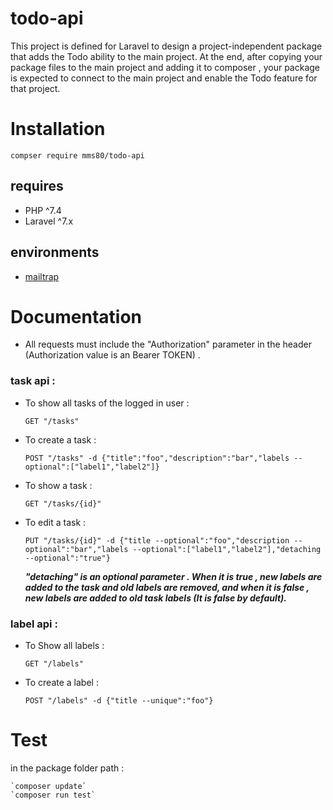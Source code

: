 # todo-api

This project is defined for Laravel to design a project-independent package that adds the Todo ability to the main project. At the end, after copying your package files to the main project and adding it to composer , your package is expected to connect to the main project and enable the Todo feature for that project.


# Installation

`compser require mms80/todo-api`

## requires

- PHP ^7.4
- Laravel ^7.x

## environments

- [mailtrap](https://mailtrap.io/)

# Documentation

- All requests must include the "Authorization" parameter in the header (Authorization value is an Bearer TOKEN) .
### task api :
- To show all tasks of the logged in user :

	`GET "/tasks"`

- To create a task :

	`POST "/tasks" -d {"title":"foo","description":"bar","labels --optional":["label1","label2"]}`

- To show a task :

	`GET "/tasks/{id}"`

- To edit a task :

	`PUT "/tasks/{id}" -d {"title --optional":"foo","description --optional":"bar","labels --optional":["label1","label2"],"detaching --optional":"true"}`
	
	***"detaching" is an optional parameter . When it is true , new labels are added to the task and old labels are removed, and when it is false , new labels are added to old task labels (It is false by default).***

### label api :
- To Show all labels :

	`GET "/labels"`

- To create a label : 

	`POST "/labels" -d {"title --unique":"foo"}`

# Test
in the package folder path :

	`composer update`
	`composer run test`
